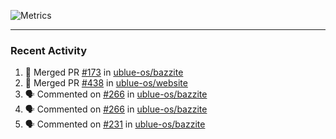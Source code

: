 ![Metrics](https://metrics.lecoq.io/KyleGospo?template=classic&base=header%2C%20activity%2C%20community%2C%20repositories%2C%20metadata&base.indepth=false&base.hireable=false&base.skip=false&config.timezone=America%2FLos_Angeles)

---
### Recent Activity
<!--START_SECTION:activity-->
1. 🎉 Merged PR [#173](https://github.com/ublue-os/bazzite/pull/173) in [ublue-os/bazzite](https://github.com/ublue-os/bazzite)
2. 🎉 Merged PR [#438](https://github.com/ublue-os/website/pull/438) in [ublue-os/website](https://github.com/ublue-os/website)
3. 🗣 Commented on [#266](https://github.com/ublue-os/bazzite/issues/266#issuecomment-1708711255) in [ublue-os/bazzite](https://github.com/ublue-os/bazzite)
4. 🗣 Commented on [#266](https://github.com/ublue-os/bazzite/issues/266#issuecomment-1708709581) in [ublue-os/bazzite](https://github.com/ublue-os/bazzite)
5. 🗣 Commented on [#231](https://github.com/ublue-os/bazzite/pull/231#issuecomment-1708708491) in [ublue-os/bazzite](https://github.com/ublue-os/bazzite)
<!--END_SECTION:activity-->
